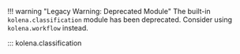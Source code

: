 !!! warning "Legacy Warning: Deprecated Module"
    The built-in `kolena.classification` module has been deprecated. Consider using `kolena.workflow` instead.

::: kolena.classification
